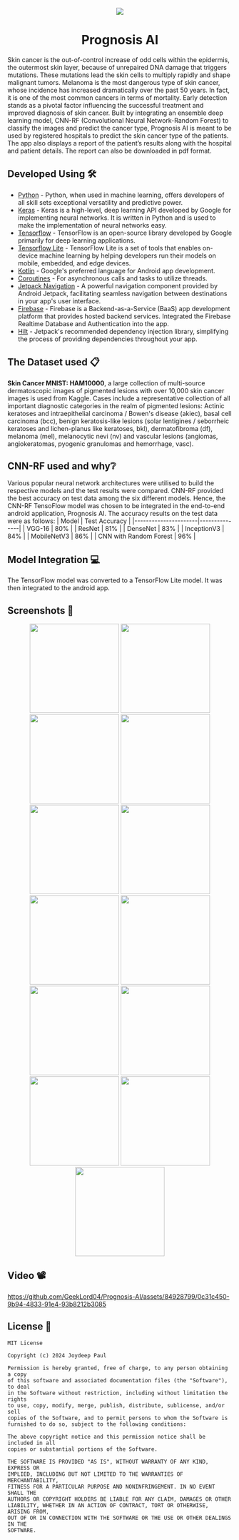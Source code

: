 <!-- Add image banner here -->

<div align="center">
<br>
<img src="images/Banner.svg" />

</div>

<h1 align = "center">Prognosis AI</h1>
Skin cancer is the out-of-control increase of odd cells within the epidermis, the outermost skin layer, because of unrepaired DNA damage that triggers mutations. These mutations lead the skin cells to multiply rapidly and shape malignant tumors. Melanoma is the most dangerous type of skin cancer, whose  incidence has increased dramatically over the past 50 years. In fact, it is one of the most common cancers in terms of mortality. Early detection stands as a pivotal factor influencing the successful treatment and improved diagnosis of skin cancer. 
Built by integrating an ensemble deep learning model, CNN-RF (Convolutional Neural Network-Random Forest) to classify the images and predict the cancer type, Prognosis AI is meant to be used by registered hospitals to predict the skin cancer type of the patients. The app also displays a report of the patient’s results along with the hospital and patient details. The report can also be downloaded in pdf format.

## Developed Using 🛠
- [Python](https://www.python.org/) - Python, when used in machine learning, offers developers of all skill sets exceptional versatility and predictive power.
- [Keras](https://keras.io/) - Keras is a high-level, deep learning API developed by Google for implementing neural networks. It is written in Python and is used to make the implementation of neural networks easy.
- [Tensorflow](https://www.tensorflow.org/) - TensorFlow is an open-source library developed by Google primarily for deep learning applications.
- [Tensorflow Lite](https://www.tensorflow.org/lite/android) - TensorFlow Lite is a set of tools that enables on-device machine learning by helping developers run their models on mobile, embedded, and edge devices.
- [Kotlin](https://developer.android.com/kotlin/first) - Google's preferred language for Android app development.
- [Coroutines](https://kotlinlang.org/docs/coroutines-overview.html) - For asynchronous calls and tasks to utilize threads.
- [Jetpack Navigation](https://developer.android.com/guide/navigation) - A powerful navigation component provided by Android Jetpack, facilitating seamless navigation between destinations in your app's user interface.
- [Firebase](https://firebase.google.com/) - Firebase is a Backend-as-a-Service (BaaS) app development platform that provides hosted backend services. Integrated the Firebase Realtime Database and Authentication into the app.
- [Hilt](https://developer.android.com/training/dependency-injection/hilt-android) - Jetpack's recommended dependency injection library, simplifying the process of providing dependencies throughout your app.

## The Dataset used 📋
<b>Skin Cancer MNIST: HAM10000</b>, a large collection of multi-source dermatoscopic images of pigmented lesions with over 10,000 skin cancer images is used from Kaggle. Cases include a representative collection of all important diagnostic categories in the realm of pigmented lesions: Actinic keratoses and intraepithelial carcinoma / Bowen's disease (akiec), basal cell carcinoma (bcc), benign keratosis-like lesions (solar lentigines / seborrheic keratoses and lichen-planus like keratoses, bkl), dermatofibroma (df), melanoma (mel), melanocytic nevi (nv) and vascular lesions (angiomas, angiokeratomas, pyogenic granulomas and hemorrhage, vasc).

## CNN-RF used and why❔
Various popular neural network architectures were utilised to build the respective models and the test results were compared. CNN-RF provided the best accuracy on test data among the six different models. Hence, the CNN-RF TensoFlow model was chosen to be integrated in the end-to-end android application, Prognosis AI.
The accuracy results on the test data were as follows:
| Model                | Test Accuracy |
|----------------------|---------------|
| VGG-16               | 80%           |
| ResNet               | 81%           |
| DenseNet             | 83%           |
| InceptionV3          | 84%           |
| MobileNetV3          | 86%           |
| CNN with Random Forest | 96%         |

## Model Integration 💻
The TensorFlow model was converted to a TensorFlow Lite model. It was then integrated to the android app. 

## Screenshots 📱
<p align="center">  
  <img src="images/1.svg" width="200" />
  <img src="images/2.svg" width="200" />
  <img src="images/3.svg" width="200" />
  <img src="images/4.svg" width="200" />
  <img src="images/5.svg" width="200" />
  <img src="images/6.svg" width="200" />
  <img src="images/7.svg" width="200" />
  <img src="images/8.svg" width="200" />
  <img src="images/9.svg" width="200" />
  <img src="images/patient_id.svg" width="200" />
  <img src="images/details_patients.svg" width="200" />
  <img src="images/pdf.svg" width="200" />
  <img src="images/10.svg" width="200" />
</p>

## Video 📽
<p align = "center">
  
https://github.com/GeekLord04/Prognosis-AI/assets/84928799/0c31c450-9b94-4833-91e4-93b8212b3085

</p>

## License 📜
```
MIT License

Copyright (c) 2024 Joydeep Paul

Permission is hereby granted, free of charge, to any person obtaining a copy
of this software and associated documentation files (the "Software"), to deal
in the Software without restriction, including without limitation the rights
to use, copy, modify, merge, publish, distribute, sublicense, and/or sell
copies of the Software, and to permit persons to whom the Software is
furnished to do so, subject to the following conditions:

The above copyright notice and this permission notice shall be included in all
copies or substantial portions of the Software.

THE SOFTWARE IS PROVIDED "AS IS", WITHOUT WARRANTY OF ANY KIND, EXPRESS OR
IMPLIED, INCLUDING BUT NOT LIMITED TO THE WARRANTIES OF MERCHANTABILITY,
FITNESS FOR A PARTICULAR PURPOSE AND NONINFRINGEMENT. IN NO EVENT SHALL THE
AUTHORS OR COPYRIGHT HOLDERS BE LIABLE FOR ANY CLAIM, DAMAGES OR OTHER
LIABILITY, WHETHER IN AN ACTION OF CONTRACT, TORT OR OTHERWISE, ARISING FROM,
OUT OF OR IN CONNECTION WITH THE SOFTWARE OR THE USE OR OTHER DEALINGS IN THE
SOFTWARE.
```

